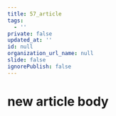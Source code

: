 ```yaml
---
title: 57_article
tags:
  - ''
private: false
updated_at: ''
id: null
organization_url_name: null
slide: false
ignorePublish: false
---
```

# new article body
